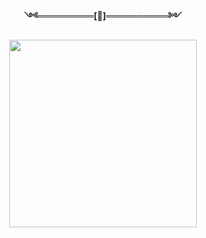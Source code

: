 <p align="center"> 
<b>༺═════════[👸]══════════༻</b>
</p>
<p align="center">
<img src="https://telegra.ph/file/c0c8a7440635f381fe098.jpg" width="300" height="300"/>
</p>
<p align="center">
  <a href="#"><img src="http://readme-typing-svg.herokuapp.com?font=Fira+Code&pause=1000&width=435&lines=BOBIZA+BOT+Whatsapp+Multidevice+Bot+;By+NOUREDDINE+OUAFY" alt="">
